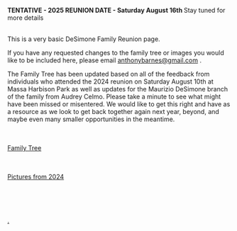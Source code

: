 <B> TENTATIVE - 2025 REUNION DATE - Saturday August 16th </B>
Stay tuned for more details
<BR><BR>

This is a very basic DeSimone Family Reunion page.  

If you have any requested changes to the family tree or images you would like to be included here, please email <A HREF="mailto:anthonybarnes@gmail.com"> anthonybarnes@gmail.com </A>.

The Family Tree has been updated based on all of the feedback from individuals who attended the 2024 reunion on Saturday August 10th at Massa Harbison Park as well as updates for the Maurizio DeSimone branch of the family from Audrey Celmo. Please take a minute to see what might have been missed or misentered. We would like to get this right and have as a resource as we look to get back together again next year, beyond, and maybe even many smaller opportunities in the meantime.

<BR><BR>
<A HREF="DeSimone Reunion 2024.htm"> Family Tree </A>

<BR><BR>
<A HREF="2024Pictures.html"> Pictures from 2024 </A>




<BR><BR>
<BR><BR>
<A HREF="FamilyTreeTEST.htm"> . </A>

